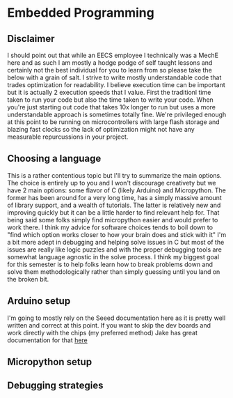 # Embedded Programming

## Disclaimer
I should point out that while an EECS employee I technically was a MechE here and as such I am mostly a hodge podge of self taught lessons and certainly not the best individual for you to learn from so please take the below with a grain of salt.  I strive to write mostly understandable code that trades optimization for readability.  I believe execution time can be important but it is actually 2 execution speeds that I value.  First the traditionl time taken to run your code but also the time taken to write your code.  When you're just starting out code that takes 10x longer to run but uses a more understandable approach is sometimes totally fine.  We're privileged enough at this point to be running on microcontrollers with large flash storage and blazing fast clocks so the lack of optimization might not have any measurable repurcussions in your project.

## Choosing a language
This is a rather contentious topic but I'll try to summarize the main options.  The choice is entirely up to you and I won't discourage creativety but we have 2 main options: some flavor of C (likely Arduino) and Micropython.  The former has been around for a very long time, has a simply massive amount of library support, and a wealth of tutorials.  The latter is relatively new and improving quickly but it can be a little harder to find relevant help for.  That being said some folks simply find micropython easier and would prefer to work there.  I think my advice for software choices tends to boil down to "find which option works closer to how your brain does and stick with it"  I'm a bit more adept in debugging and helping solve issues in C but most of the issues are really like logic puzzles and with the proper debugging tools are somewhat language agnostic in the solve process.  I think my biggest goal for this semester is to help folks learn how to break problems down and solve them methodologically rather than simply guessing until you land on the broken bit.

## Arduino setup
I'm going to mostly rely on the Seeed documentation here as it is pretty well written and correct at this point.  If you want to skip the dev boards and work directly with the chips (my preferred method) Jake has great documentation for that [here](https://mtm.cba.mit.edu/2021/2021-10_microcontroller-primer/)

## Micropython setup

## Debugging strategies


